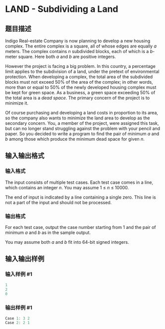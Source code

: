 # LAND - Subdividing a Land

## 题目描述

Indigo Real-estate Company is now planning to develop a new housing complex. The entire complex is a square, all of whose edges are equally _a_ meters. The complex contains _n_ subdivided blocks, each of which is a _b_-meter square. Here both _a_ and _b_ are positive integers.

However the project is facing a big problem. In this country, a percentage limit applies to the subdivision of a land, under the pretext of environmental protection. When developing a complex, the total area of the subdivided blocks must not exceed 50% of the area of the complex; in other words, more than or equal to 50% of the newly developed housing complex must be kept for green space. As a business, a green space exceeding 50% of the total area is a _dead space_. The primary concern of the project is to minimize it.

Of course purchasing and developing a land costs in proportion to its area, so the company also wants to minimize the land area to develop as the secondary concern. You, a member of the project, were assigned this task, but can no longer stand struggling against the problem with your pencil and paper. So you decided to write a program to find the pair of minimum _a_ and _b_ among those which produce the minimum dead space for given _n_.

## 输入输出格式

### 输入格式

The input consists of multiple test cases. Each test case comes in a line, which contains an integer _n_. You may assume 1 ≤ _n_ ≤ 10000.

The end of input is indicated by a line containing a single zero. This line is not a part of the input and should not be processed.

### 输出格式

For each test case, output the case number starting from 1 and the pair of minimum _a_ and _b_ as in the sample output.

You may assume both _a_ and _b_ fit into 64-bit signed integers.

## 输入输出样例

### 输入样例 #1

```cpp
1
2
0
```


### 输出样例 #1

```cpp
Case 1: 3 2
Case 2: 2 1
```


